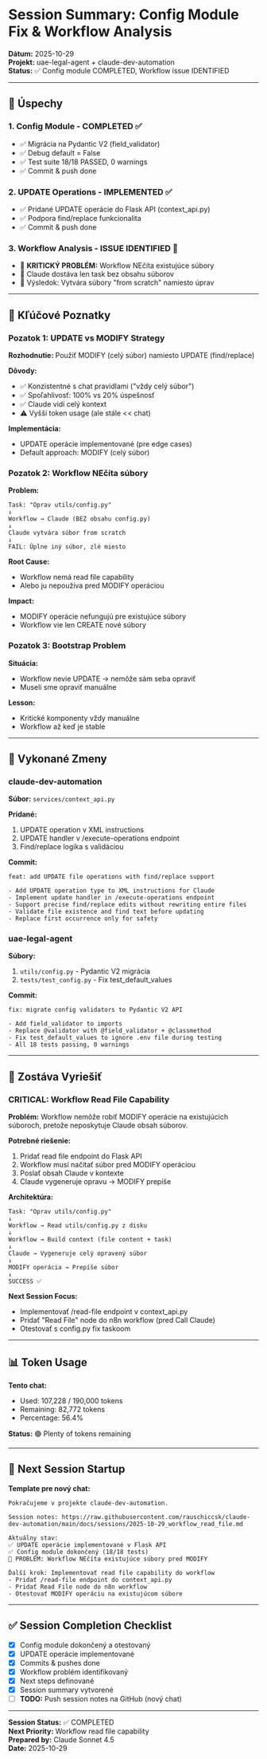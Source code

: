 # Session Summary: Config Module Fix & Workflow Analysis

**Dátum:** 2025-10-29  
**Projekt:** uae-legal-agent + claude-dev-automation  
**Status:** ✅ Config module COMPLETED, Workflow issue IDENTIFIED

---

## 🎯 Úspechy

### 1. Config Module - COMPLETED ✅
- ✅ Migrácia na Pydantic V2 (field_validator)
- ✅ Debug default = False
- ✅ Test suite 18/18 PASSED, 0 warnings
- ✅ Commit & push done

### 2. UPDATE Operations - IMPLEMENTED ✅
- ✅ Pridané UPDATE operácie do Flask API (context_api.py)
- ✅ Podpora find/replace funkcionalita
- ✅ Commit & push done

### 3. Workflow Analysis - ISSUE IDENTIFIED 🔴
- 🔴 **KRITICKÝ PROBLÉM:** Workflow NEčíta existujúce súbory
- 🔴 Claude dostáva len task bez obsahu súborov
- 🔴 Výsledok: Vytvára súbory "from scratch" namiesto úprav

---

## 📝 Kľúčové Poznatky

### Pozatok 1: UPDATE vs MODIFY Strategy
**Rozhodnutie:** Použiť MODIFY (celý súbor) namiesto UPDATE (find/replace)

**Dôvody:**
- ✅ Konzistentné s chat pravidlami ("vždy celý súbor")
- ✅ Spoľahlivosť: 100% vs 20% úspešnosť
- ✅ Claude vidí celý kontext
- ⚠️ Vyšší token usage (ale stále << chat)

**Implementácia:**
- UPDATE operácie implementované (pre edge cases)
- Default approach: MODIFY (celý súbor)

### Pozatok 2: Workflow NEčíta súbory
**Problem:**
```
Task: "Oprav utils/config.py"
↓
Workflow → Claude (BEZ obsahu config.py)
↓
Claude vytvára súbor from scratch
↓
FAIL: Úplne iný súbor, zlé miesto
```

**Root Cause:**
- Workflow nemá read file capability
- Alebo ju nepoužíva pred MODIFY operáciou

**Impact:**
- MODIFY operácie nefungujú pre existujúce súbory
- Workflow vie len CREATE nové súbory

### Pozatok 3: Bootstrap Problem
**Situácia:**
- Workflow nevie UPDATE → nemôže sám seba opraviť
- Museli sme opraviť manuálne

**Lesson:**
- Kritické komponenty vždy manuálne
- Workflow až keď je stable

---

## 🔧 Vykonané Zmeny

### claude-dev-automation
**Súbor:** `services/context_api.py`

**Pridané:**
1. UPDATE operation v XML instructions
2. UPDATE handler v /execute-operations endpoint
3. Find/replace logika s validáciou

**Commit:**
```
feat: add UPDATE file operations with find/replace support

- Add UPDATE operation type to XML instructions for Claude
- Implement update handler in /execute-operations endpoint
- Support precise find/replace edits without rewriting entire files
- Validate file existence and find text before updating
- Replace first occurrence only for safety
```

### uae-legal-agent
**Súbory:**
1. `utils/config.py` - Pydantic V2 migrácia
2. `tests/test_config.py` - Fix test_default_values

**Commit:**
```
fix: migrate config validators to Pydantic V2 API

- Add field_validator to imports
- Replace @validator with @field_validator + @classmethod
- Fix test_default_values to ignore .env file during testing
- All 18 tests passing, 0 warnings
```

---

## 🚨 Zostáva Vyriešiť

### CRITICAL: Workflow Read File Capability

**Problém:**
Workflow nemôže robiť MODIFY operácie na existujúcich súboroch, pretože neposkytuje Claude obsah súborov.

**Potrebné riešenie:**
1. Pridať read file endpoint do Flask API
2. Workflow musí načítať súbor pred MODIFY operáciou
3. Poslať obsah Claude v kontexte
4. Claude vygeneruje opravu → MODIFY prepíše

**Architektúra:**
```
Task: "Oprav utils/config.py"
↓
Workflow → Read utils/config.py z disku
↓
Workflow → Build context (file content + task)
↓
Claude → Vygeneruje celý opravený súbor
↓
MODIFY operácia → Prepíše súbor
↓
SUCCESS ✅
```

**Next Session Focus:**
- Implementovať /read-file endpoint v context_api.py
- Pridať "Read File" node do n8n workflow (pred Call Claude)
- Otestovať s config.py fix taskoom

---

## 📊 Token Usage

**Tento chat:**
- Used: 107,228 / 190,000 tokens
- Remaining: 82,772 tokens
- Percentage: 56.4%

**Status:** 🟢 Plenty of tokens remaining

---

## 🎯 Next Session Startup

**Template pre nový chat:**

```
Pokračujeme v projekte claude-dev-automation.

Session notes: https://raw.githubusercontent.com/rauschiccsk/claude-dev-automation/main/docs/sessions/2025-10-29_workflow_read_file.md

Aktuálny stav:
✅ UPDATE operácie implementované v Flask API
✅ Config module dokončený (18/18 tests)
🔴 PROBLÉM: Workflow NEčíta existujúce súbory pred MODIFY

Ďalší krok: Implementovať read file capability do workflow
- Pridať /read-file endpoint do context_api.py
- Pridať Read File node do n8n workflow
- Otestovať MODIFY operáciu na existujúcom súbore
```

---

## ✅ Session Completion Checklist

- [x] Config module dokončený a otestovaný
- [x] UPDATE operácie implementované
- [x] Commits & pushes done
- [x] Workflow problém identifikovaný
- [x] Next steps definované
- [x] Session summary vytvorené
- [ ] **TODO:** Push session notes na GitHub (nový chat)

---

**Session Status:** ✅ COMPLETED  
**Next Priority:** Workflow read file capability  
**Prepared by:** Claude Sonnet 4.5  
**Date:** 2025-10-29